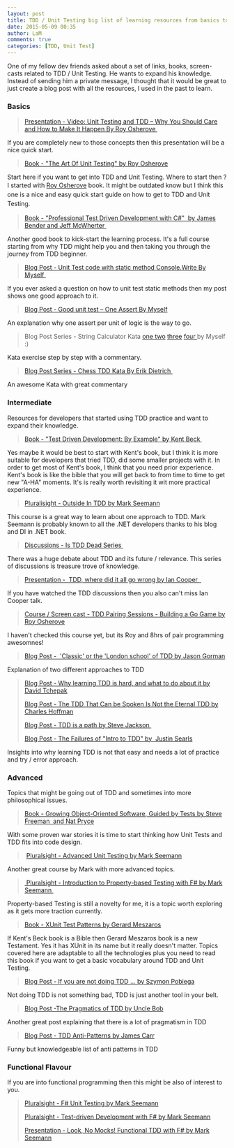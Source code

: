 ```yaml
---
layout: post
title: TDD / Unit Testing big list of learning resources from basics to advanced topics
date: 2015-05-09 00:35
author: LaM
comments: true
categories: [TDD, Unit Test]
---
```

One of my fellow dev friends asked about a set of links, books, screen-casts related to TDD / Unit Testing. He wants to expand his knowledge. Instead of sending him a private message, I thought that it would be great to just create a blog post with all the resources, I used in the past to learn.
<h3>Basics</h3>
<blockquote><a href="http://osherove.com/videos/2013/10/16/video-unit-testing-and-tdd-ndash-why-you-should-care-and-how.html">Presentation - Video: Unit Testing and TDD – Why You Should Care and How to Make It Happen By Roy Osherove </a></blockquote>
If you are completely new to those concepts then this presentation will be a nice quick start.
<blockquote><a href=" http://www.manning.com/osherove/">Book - "The Art Of Unit Testing" by Roy Osherove</a></blockquote>
Start here if you want to get into TDD and Unit Testing. Where to start then ? I started with <a href="http://osherove.com/">Roy Osherove</a> book. <span style="line-height: 1.5;">It might be outdated know but I think this one is a nice and easy quick start guide on how to get to TDD and Unit Testing. </span>
<blockquote><a href="http://www.amazon.com/Professional-Test-Driven-Development-Applications/dp/047064320X/">Book - "Professional Test Driven Development with C#"  by </a><a href="http://www.amazon.com/James-Bender/e/B004W11KOS/ref=dp_byline_cont_book_1" data-asin="B004W11KOS">James Bender</a><a href="http://www.amazon.com/Professional-Test-Driven-Development-Applications/dp/047064320X/"> and </a><a href="http://www.amazon.com/Jeff-McWherter/e/B004D4FGQM/ref=dp_byline_cont_book_2" data-asin="B004D4FGQM">Jeff McWherter</a><a href="http://www.amazon.com/Professional-Test-Driven-Development-Applications/dp/047064320X/"> </a></blockquote>
Another good book to kick-start the learning process. It's a full course starting from why TDD might help you and then taking you through the journey from TDD beginner.
<blockquote><a href="http://www.mfranc.com/unit-testing/unit-test-code-with-static-method-console-write/">Blog Post - Unit Test code with static method Console.Write By Myself </a></blockquote>
If you ever asked a question on how to unit test static methods then my post shows one good approach to it.
<blockquote><a href="http://www.mfranc.com/unit-testing/good-unit-test-one-assert/ ">Blog Post - Good unit test – One Assert By Myself</a></blockquote>
An explanation why one assert per unit of logic is the way to go.
<blockquote>Blog Post Series - String Calculator Kata <a href="http://www.mfranc.com/tdd/tdd-commit-by-commit-string-calculator-i/">one </a><a href="http://www.mfranc.com/tdd/tdd-commit-by-commit-string-calculator-ii/">two</a> <a href="http://www.mfranc.com/tdd/tdd-commit-by-commit-string-calculator-kata-iii/">three</a> <a href="http://www.mfranc.com/tdd/tdd-commit-by-commit-string-calculator-kata-iv/">four </a>by Myself :)</blockquote>
Kata exercise step by step with a commentary.
<blockquote><a href="http://www.daedtech.com/tag/unit-testing">Blog Post Series - Chess TDD Kata By </a><a title="Posts by Erik Dietrich" href="http://www.daedtech.com/author/erik" rel="author">Erik Dietrich</a><a href="http://www.daedtech.com/tag/unit-testing"> </a></blockquote>
An awesome Kata with great commentary
<h3>Intermediate</h3>
Resources for developers that started using TDD practice and want to expand their knowledge.
<blockquote><a href="http://www.amazon.com/Test-Driven-Development-By-Example/dp/0321146530/">Book - "Test Driven Development: By Example" by Kent Beck </a></blockquote>
Yes maybe it would be best to start with Kent's book, but I think it is more suitable for developers that tried TDD, did some smaller projects with it. In order to get most of Kent's book, I think that you need prior experience. Kent's book is like the bible that you will get back to from time to time to get new "A-HA" moments. It's is really worth revisiting it wit more practical experience.
<blockquote><a href="http://www.pluralsight.com/courses/outside-in-tdd">Pluralisight - Outside In TDD by Mark Seemann</a></blockquote>
This course is a great way to learn about one approach to TDD. Mark Seemann is probably known to all the .NET developers thanks to his blog and DI in .NET book.
<blockquote><a href="http://martinfowler.com/articles/is-tdd-dead/">Discussions - Is TDD Dead Series </a></blockquote>
There was a huge debate about TDD and its future / relevance. This series of discussions is treasure trove of knowledge.
<blockquote><a href="https://vimeo.com/68375232">Presentation -  TDD, where did it all go wrong by </a><a href="https://vimeo.com/68375232">Ian Cooper </a><a href="https://vimeo.com/68375232"> </a></blockquote>
If you have watched the TDD discussions then you also can't miss Ian Cooper talk.
<blockquote><a href=" http://courses.osherove.com/courses/tddpairing">Course / Screen cast - TDD Pairing Sessions - Building a Go Game by Roy Osherove</a></blockquote>
I haven't checked this course yet, but its Roy and 8hrs of pair programming awesomnes!
<blockquote><a href=" http://codemanship.co.uk/parlezuml/blog/?postid=987">Blog Post -  'Classic' or the 'London school' of TDD by Jason Gorman</a></blockquote>
Explanation of two different approaches to TDD
<blockquote><a href=" http://www.davesquared.net/2011/03/why-learning-tdd-is-hard-and-what-to-do.html/">Blog Post - Why learning TDD is hard, and what to do about it by David Tchepak</a>

<a href="http://hoff2.com/2014/01/24/tdd_is_a_path.html">Blog Post - The TDD That Can be Spoken Is Not the Eternal TDD by Charles Hoffman</a>

<a href="http://stevenjackson.github.io/2014/01/26/tdd-is-a-path/">Blog Post - TDD is a path by Steve Jackson </a>

<a href="http://blog.testdouble.com/posts/2014-01-25-the-failures-of-intro-to-tdd.html">Blog Post - The Failures of "Intro to TDD" by  Justin Searls</a></blockquote>
Insights into why learning TDD is not that easy and needs a lot of practice and try / error approach.
<h3>Advanced</h3>
Topics that might be going out of TDD and sometimes into more philosophical issues.
<blockquote><a href=" http://www.amazon.com/Growing-Object-Oriented-Software-Guided-Tests/dp/0321503627">Book - Growing Object-Oriented Software, Guided by Tests by Steve Freeman  and Nat Pryce</a></blockquote>
With some proven war stories it is time to start thinking how Unit Tests and TDD fits into code design.
<blockquote> <a href=" http://www.pluralsight.com/courses/advanced-unit-testing">Pluralsight - Advanced Unit Testing by </a><a href="http://www.pluralsight.com/author/mark-seemann">Mark Seemann</a></blockquote>
Another great course by Mark with more advanced topics.
<blockquote><a href="http://www.pluralsight.com/courses/fsharp-property-based-testing-introduction"> Pluralsight - Introduction to Property-based Testing with F# by Mark Seemann </a></blockquote>
Property-based Testing is still a novelty for me, it is a topic worth exploring as it gets more traction currently.
<blockquote><a href="http://xunitpatterns.com/">Book - XUnit Test Patterns by Gerard Meszaros</a></blockquote>
If Kent's Beck book is a Bible then Gerard Meszaros book is a new Testament. Yes it has XUnit in its name but it really doesn't matter. Topics covered here are adaptable to all the technologies plus you need to read this book if you want to get a basic vocabulary around TDD and Unit Testing.
<blockquote><a href="http://simon-says-architecture.com/2012/06/27/if-you-are-not-doing-tdd/">Blog Post - If you are not doing TDD ... by Szymon Pobiega</a></blockquote>
Not doing TDD is not something bad, TDD is just another tool in your belt.
<blockquote><a href="http://blog.8thlight.com/uncle-bob/2013/03/06/ThePragmaticsOfTDD.html">Blog Post -The Pragmatics of TDD by Uncle Bob</a></blockquote>
Another great post explaining that there is a lot of pragmatism in TDD
<blockquote><a href=" http://blog.james-carr.org/2006/11/03/tdd-anti-patterns/ ">Blog Post - TDD Anti-Patterns by James Carr</a></blockquote>
Funny but knowledgeable list of anti patterns in TDD
<h3>Functional Flavour</h3>
If you are into functional programming then this might be also of interest to you.
<blockquote><a href="http://www.pluralsight.com/courses/fsharp-unit-testing">Pluralsight - F# Unit Testing by Mark Seemann</a>

<a href="http://www.pluralsight.com/courses/fsharp-test-driven-development">Pluralsight - Test-driven Development with F# by Mark Seemann</a>

<a href="http://www.infoq.com/presentations/mock-fsharp-tdd/">Presentation - Look, No Mocks! Functional TDD with F# by Mark Seemann</a></blockquote>
&nbsp;

&nbsp;
